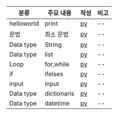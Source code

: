 
| 분류 | 주요 내용 | 작성 | 비고 |
| --- | --- | --- | --- |
| helloworld | print | [py](./codes//helloWorld.py) | -- |
| 문법 | 최소 문법 | [py](./codes//syntaxs.py) | -- |
| Data type | String | [py](./codes/datatype_strings.py) | -- |
| Data type | list | [py](./codes/datatype_list.py) | -- |
| Loop | for,while | [py](./codes/loops.py) | -- |
| if | ifelses | [py](./codes/ifelses.py) | -- |
| input | input | [py](./codes/user_inputs.py) | -- |
| Data type | dictionaris | [py](./codes/datatype_dictionaris.py) | -- |
| Data type | datetime | [py](./codes/datatype_datetimes.py) | -- |


